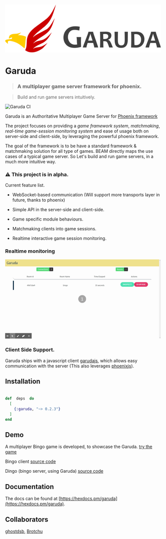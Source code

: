 ![garuda logo](assets/garuda_title.png?raw=true  "title")

# Garuda

> ### A multiplayer game server framework for phoenix.

> Build and run game servers intuitively.

  

![Garuda CI](https://github.com/madclaws/garuda/workflows/Garuda%20CI/badge.svg)

Garuda is an Authoritative Multiplayer Game Server for [Phoenix framework](https://www.phoenixframework.org/)

  

The project focuses on providing a *game framework system*, *matchmaking*, *real-time game-session monitoring system* and ease of usage both on server-side and client-side, by leveraging the powerful phoenix framework.

  

The goal of the framework is to be have a standard framework & matchmaking solution for all type of games. BEAM directly maps the use cases of a typical game server. So Let's build and run game servers, in a much more intuitive way.

### :warning:  This project is in alpha.

Current feature list.

- WebSocket-based communication (Will support more transports layer in future, thanks to phoenix)

- Simple API in the server-side and client-side.

- Game specific module behaviours.

- Matchmaking clients into game sessions.

- Realtime interactive game session monitoring.

  
  

### Realtime monitoring

![](assets/Garuda.gif)

### Client Side Support.

Garuda ships with a javascript client [garudajs](https://github.com/madclaws/garudajs), which allows easy communication with the server (This also leverages [phoenixjs](https://hexdocs.pm/phoenix/js/)).

  

## Installation

```elixir

def  deps  do
  [
    {:garuda, "~> 0.2.3"}
  ]
end

```

## Demo

A multiplayer Bingo game is developed, to showcase the Garuda. [try the game](https://madclaws.github.io/Bingo/)

  
Bingo client [source code](https://github.com/madclaws/Bingo)

Dingo (bingo server, using Garuda) [source code](https://github.com/madclaws/Dingo)

## Documentation

The docs can be found at [https://hexdocs.pm/garuda](https://hexdocs.pm/garuda).

## Collaborators

[ghostdsb](https://github.com/ghostdsb), [Brotchu](https://github.com/Brotchu)
